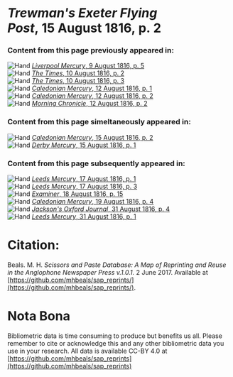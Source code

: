# *Trewman's Exeter Flying Post*, 15 August 1816, p. 2  
  
### Content from this page previously appeared in:  
![Hand](http://scissorsandpaste.net/wp-content/uploads/2017/06/smallhandpointer.png) [*Liverpool Mercury*, 9 August 1816, p. 5](https://mhbeals.github.io/sap_html/Liverpool-Mercury/Liverpool-Mercury-9-August-1816-p-5)  
![Hand](http://scissorsandpaste.net/wp-content/uploads/2017/06/smallhandpointer.png) [*The Times*, 10 August 1816, p. 2](https://mhbeals.github.io/sap_html/The-Times/The-Times-10-August-1816-p-2)  
![Hand](http://scissorsandpaste.net/wp-content/uploads/2017/06/smallhandpointer.png) [*The Times*, 10 August 1816, p. 3](https://mhbeals.github.io/sap_html/The-Times/The-Times-10-August-1816-p-3)  
![Hand](http://scissorsandpaste.net/wp-content/uploads/2017/06/smallhandpointer.png) [*Caledonian Mercury*, 12 August 1816, p. 1](https://mhbeals.github.io/sap_html/Caledonian-Mercury/Caledonian-Mercury-12-August-1816-p-1)  
![Hand](http://scissorsandpaste.net/wp-content/uploads/2017/06/smallhandpointer.png) [*Caledonian Mercury*, 12 August 1816, p. 2](https://mhbeals.github.io/sap_html/Caledonian-Mercury/Caledonian-Mercury-12-August-1816-p-2)  
![Hand](http://scissorsandpaste.net/wp-content/uploads/2017/06/smallhandpointer.png) [*Morning Chronicle*, 12 August 1816, p. 2](https://mhbeals.github.io/sap_html/Morning-Chronicle/Morning-Chronicle-12-August-1816-p-2)  
  
### Content from this page simeltaneously appeared in:  
![Hand](http://scissorsandpaste.net/wp-content/uploads/2017/06/smallhandpointer.png) [*Caledonian Mercury*, 15 August 1816, p. 2](https://mhbeals.github.io/sap_html/Caledonian-Mercury/Caledonian-Mercury-15-August-1816-p-2)  
![Hand](http://scissorsandpaste.net/wp-content/uploads/2017/06/smallhandpointer.png) [*Derby Mercury*, 15 August 1816, p. 1](https://mhbeals.github.io/sap_html/Derby-Mercury/Derby-Mercury-15-August-1816-p-1)  
  
### Content from this page subsequently appeared in:  
![Hand](http://scissorsandpaste.net/wp-content/uploads/2017/06/smallhandpointer.png) [*Leeds Mercury*, 17 August 1816, p. 1](https://mhbeals.github.io/sap_html/Leeds-Mercury/Leeds-Mercury-17-August-1816-p-1)  
![Hand](http://scissorsandpaste.net/wp-content/uploads/2017/06/smallhandpointer.png) [*Leeds Mercury*, 17 August 1816, p. 3](https://mhbeals.github.io/sap_html/Leeds-Mercury/Leeds-Mercury-17-August-1816-p-3)  
![Hand](http://scissorsandpaste.net/wp-content/uploads/2017/06/smallhandpointer.png) [*Examiner*, 18 August 1816, p. 15](https://mhbeals.github.io/sap_html/Examiner/Examiner-18-August-1816-p-15)  
![Hand](http://scissorsandpaste.net/wp-content/uploads/2017/06/smallhandpointer.png) [*Caledonian Mercury*, 19 August 1816, p. 4](https://mhbeals.github.io/sap_html/Caledonian-Mercury/Caledonian-Mercury-19-August-1816-p-4)  
![Hand](http://scissorsandpaste.net/wp-content/uploads/2017/06/smallhandpointer.png) [*Jackson's Oxford Journal*, 31 August 1816, p. 4](https://mhbeals.github.io/sap_html/Jackson's-Oxford-Journal/Jackson's-Oxford-Journal-31-August-1816-p-4)  
![Hand](http://scissorsandpaste.net/wp-content/uploads/2017/06/smallhandpointer.png) [*Leeds Mercury*, 31 August 1816, p. 1](https://mhbeals.github.io/sap_html/Leeds-Mercury/Leeds-Mercury-31-August-1816-p-1)  


# Citation: 

Beals. M. H. *Scissors and Paste Database: A Map of Reprinting and Reuse in the Anglophone Newspaper Press v.1.0.1.* 2 June 2017. Available at [https://github.com/mhbeals/sap_reprints/](https://github.com/mhbeals/sap_reprints/). 

# Nota Bona

Bibliometric data is time consuming to produce but benefits us all. Please remember to cite or acknowledge this and any other bibliometric data you use in your research. All data is available CC-BY 4.0 at [https://github.com/mhbeals/sap_reprints](https://github.com/mhbeals/sap_reprints)